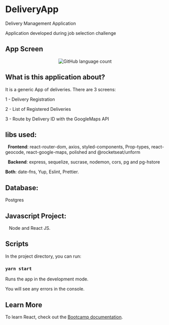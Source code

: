# DeliveryApp

Delivery Management Application

Application developed during job selection challenge


## App Screen
 
 <p align="center">
  <img alt="GitHub language count" src="https://github.com/keepact/DeliveryApp/blob/master/app-screen.png">
 </p>
 
## What is this application about?

It is a generic App of deliveries. There are 3 screens: 

1 - Delivery Registration 

2 - List of Registered Deliveries

3 - Route by Delivery ID  with the GoogleMaps API

## libs used:
  
  <strong>Frontend</strong>: react-router-dom, axios, styled-components, Prop-types, react-geocode, react-google-maps, polished and @rocketseat/unform<br />
  
  <strong>Backend</strong>: express, sequelize, sucrase, nodemon, cors, pg and pg-hstore<br />
  
  <strong>Both</strong>: date-fns, Yup, Eslint, Prettier.
  
## Database:

 Postgres
 
## Javascript Project:
 
 Node and React JS.

## Scripts

In the project directory, you can run:

### `yarn start`

Runs the app in the development mode.<br />

You will see any errors in the console.

## Learn More

To learn React, check out the [Bootcamp documentation](https://rocketseat.com.br).<br />

